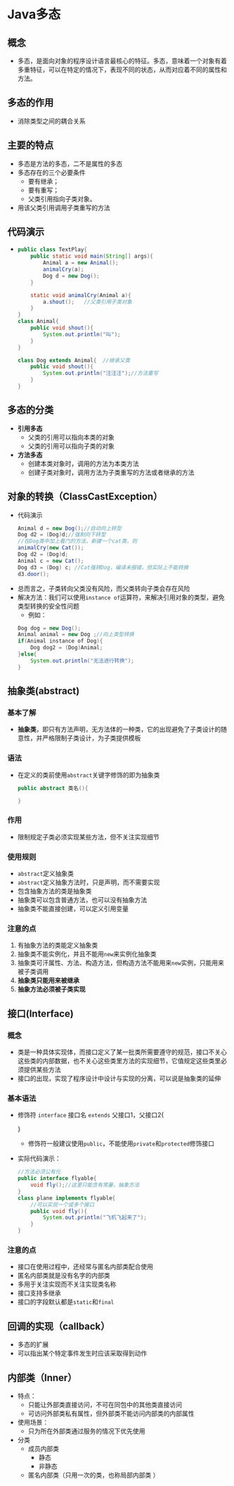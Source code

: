 # Java多态

## 概念
- 多态，是面向对象的程序设计语言最核心的特征。多态，意味着一个对象有着多重特征，可以在特定的情况下，表现不同的状态，从而对应着不同的属性和方法。


## 多态的作用
- 消除类型之间的耦合关系

## 主要的特点
- 多态是方法的多态，二不是属性的多态
- 多态存在的三个必要条件 
  - 要有继承；
  - 要有重写；
  - 父类引用指向子类对象。 
- 用该父类引用调用子类重写的方法


## 代码演示
- ```java
  public class TextPlay{
      public static void main(String[] args){
          Animal a = new Animal();
          animalCry(a);
          Dog d = new Dog();
      }

      static void animalCry(Animal a){
          a.shout();   //父类引用子类对象
      }
  }
  class Animal{
      public void shout(){
          System.out.println("叫");
      }
  }

  class Dog extends Animal{  //继承父类
      public void shout(){
          System.out.println("汪汪汪");//方法重写
      }
  }
  ```

## 多态的分类
 - **引用多态**
    - 父类的引用可以指向本类的对象
    - 父类的引用可以指向子类的对象
 - **方法多态**
    - 创建本类对象时，调用的方法为本类方法
    - 创建子类对象时，调用方法为子类重写的方法或者继承的方法  
  

## 对象的转换（ClassCastException）
 - 代码演示
    ```java
    Animal d = new Dog();//自动向上转型
    Dog d2 = (Dog)d;//强制向下转型
    //在Dog类中加上看门的方法，新建一个cat类，则
    animalCry(new Cat());
    Dog d2 = (Dog)d;
    Animal c = new Cat();
    Dog d3 = (Dog) c; //Cat强转Dog，编译未报错，但实际上不能转换
    d3.door();
    ```
 - 总而言之，子类转向父类没有风险，而父类转向子类会存在风险
 - 解决方法：我们可以使用`instance of`运算符，来解决引用对象的类型，避免类型转换的安全性问题
    - 例如：
    ```java
    Dog dog = new Dog();
    Animal animal = new Dog ;//向上类型转换
    if(Animal instance of Dog){
        Dog dog2 = (Dog)Animal;
    }else{
        System.out.println("无法进行转换");
    }

## 抽象类(abstract)
### 基本了解
 - **抽象类**，即只有方法声明，无方法体的一种类，它的出现避免了子类设计的随意性，并严格限制子类设计，为子类提供模板

### 语法
 - 在定义的类前使用`abstract`关键字修饰的即为抽象类
    ```java
    public abstract 类名(){

    }
    ```

### 作用
 - 限制规定子类必须实现某些方法，但不关注实现细节

### 使用规则
 - `abstract`定义抽象类
 - `abstract`定义抽象方法时，只是声明，而不需要实现
 - 包含抽象方法的类是抽象类
 - 抽象类可以包含普通方法，也可以没有抽象方法
 - 抽象类不能直接创建，可以定义引用变量                    

### 注意的点
1. 有抽象方法的类能定义抽象类
2. 抽象类不能实例化，并且不能用`new`来实例化抽象类
3. 抽象类可汗属性、方法、构造方法，但构造方法不能用来`new`实例，只能用来被子类调用
4. **抽象类只能用来被继承**
5. **抽象方法必须被子类实现**

## 接口(Interface)
### 概念
- 类是一种具体实现体，而接口定义了某一批类所需要遵守的规范，接口不关心这些类的内部数据，也不关心这些类里方法的实现细节，它值规定这些类里必须提供某些方法
- 接口的出现，实现了程序设计中设计与实现的分离，可以说是抽象类的延伸

### 基本语法
- 修饰符 `interface` 接口名 `extends` 父接口1，父接口2{

  }
    - 修饰符一般建议使用`public`，不能使用`private`和`protected`修饰接口
- 实际代码演示：
    ```java
    //方法必须公有化
    public interface flyable{
        void fly();//这里只能含有常量，抽象方法
    }
    class plane implements flyable{
        //可以实现一个或多个接口
        public void fly(){
            System.out.println("飞机飞起来了");
        }
    }
    ```
### 注意的点
- 接口在使用过程中，还经常与匿名内部类配合使用
- 匿名内部类就是没有名字的内部类
- 多用于关注实现而不关注实现类名称
- 接口支持多继承
- 接口的字段默认都是`static`和`final`                                

## 回调的实现（callback）
- 多态的扩展
- 可以指出某个特定事件发生时应该采取得到动作

## 内部类（Inner）
- 特点：
    - 只能让外部类直接访问，不可在同包中的其他类直接访问
    - 可访问外部类私有属性，但外部类不能访问内部类的内部属性
- 使用场景：
    - 只为所在外部类通过服务的情况下优先使用
- 分类
    - 成员内部类
        - 静态
        - 非静态
    - 匿名内部类（只用一次的类，也称局部内部类 ）

